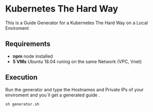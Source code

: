 # Kubernetes The Hard Way

This is a Guide Generator for a Kubernetes The Hard Way on a Local Enviroment 

## Requirements

 - **npm** node installed 
 - **5 VMs** Ubuntu 18.04 runing on the same Network (VPC, Vnet)

## Execution 

Run the generator and type the Hostnames and Private IPs of your enviroment  and you´ll get a generated guide .

```
sh generator.sh
```


